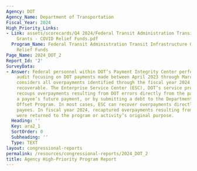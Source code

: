 ```yaml
---
Agency: DOT
Agency_Name: Department of Transportation
Fiscal_Year: 2024
High_Priority_Links:
- Link: assets/scorecards/Q4 2024/Federal Transit Administration Transit Infrastructure
    Grants - COVID Relief Funds.pdf
  Program_Name: Federal Transit Administration Transit Infrastructure Grants - COVID
    Relief Funds
Page_Name: 2024_DOT_2
Report_Id: '2'
SurveyData:
- Answer: Federal personnel within DOT’s Payment Integrity Center performed the recovery
    audit focusing on DOT payments made between April 2023 through March 2024. DOT
    considers all overpayments identified through the fiscal year 2024 audit to be
    recoverable. The Enterprise Service Center (ESC), DOT’s service provider, typically
    recoups overpayments resulting from DOT errors directly from the payee, by offsetting
    a payee’s future payment, or by submitting a debt to the Department of Treasury’s
    Offset Program. In most cases, ESC can recover overpayments directly from the
    payees. In fiscal year 2024, recaptured overpayments resulting from DOT errors
    were returned to the program or activity’s original purpose.
  Heading: ''
  Key: ara2_1
  SortOrder: 0
  Subheading: ''
  Type: TEXT
layout: congressional-reports
permalink: /resources/congressional-reports/2024_DOT_2
title: Agency High-Priority Program Report
---
```

